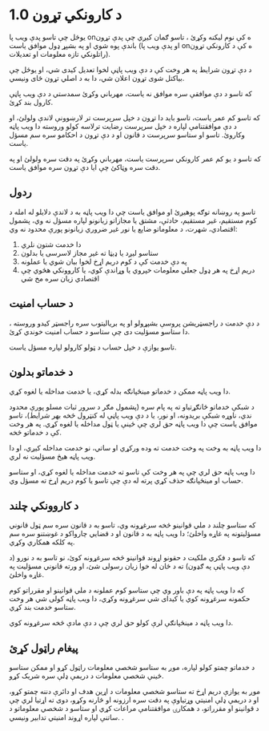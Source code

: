 # د کارونکي تړون 1.0

یوځل چې تاسو پدې ویب پا onه کې نوم لیکنه وکړئ ، تاسو ګمان کیږي چې پدې تړون باندې پوه شوي او په بشپړ ډول موافق یاست (او پدې ویب پا onه کې د کارونکي تړون راتلونکي تازه معلومات او تعدیلات).

د دې تړون شرایط په هر وخت کې د دې ویب پاڼې لخوا تعدیل کیدی شي، او یوځل چې بیاکتل شوی تړون اعلان شي، دا به د اصلي تړون ځای ونیسي.

که تاسو د دې موافقې سره موافق نه یاست، مهرباني وکړئ سمدستي د دې ویب پاڼې کارول بند کړئ.

که تاسو کم عمر یاست، تاسو باید دا تړون د خپل سرپرست تر لارښوونې لاندې ولولئ، او د دې موافقتنامې لپاره د خپل سرپرست رضایت ترلاسه کولو وروسته دا ویب پاڼه وکاروئ. تاسو او ستاسو سرپرست د قانون او د دې تړون د احکامو سره سم مسؤل یاست.

که تاسو د یو کم عمر کارونکي سرپرست یاست، مهرباني وکړئ په دقت سره ولولئ او په دقت سره وټاکئ چې ایا دې تړون سره موافق یاست.

## ردول

تاسو په روښانه توګه پوهیږئ او موافق یاست چې دا ویب پاڼه به د لاندې دلایلو له امله د کوم مستقیم، غیر مستقیم، حادثې، مشتق یا مجازاتو زیانونو لپاره مسؤل نه وي، پشمول اقتصادي، شهرت، د معلوماتو ضایع یا نور غیر ضروري زیانونو پورې محدود نه وي:

1. دا خدمت شتون نلري
1. ستاسو لیږد یا ډیټا ته غیر مجاز لاسرسی یا بدلون
1. په دې خدمت کې د کوم دریم اړخ لخوا بیان شوي یا عملونه
1. دریم اړخ په هر ډول جعلي معلومات خپروي یا وړاندې کوي، یا کاروونکي هڅوي چې اقتصادي زیان سره مخ شي

## د حساب امنیت

د دې خدمت د راجسټریشن پروسې بشپړولو او په بریالیتوب سره راجسټر کیدو وروسته ، دا ستاسو مسؤلیت دی چې ستاسو د حساب امنیت خوندي کړئ.

تاسو یوازې د خپل حساب د ټولو کارولو لپاره مسؤل یاست.

## د خدماتو بدلون

دا ویب پاڼه ممکن د خدماتو مینځپانګه بدله کړي، یا خدمت مداخله یا لغوه کړي.

د شبکې خدماتو ځانګړتیاو ته په پام سره (پشمول مګر د سرور ثبات مسلو پورې محدود ندي، ناوړه شبکې بریدونه، او نور، یا د دې ویب پاڼې له کنټرول څخه بهر شرایط)، تاسو موافق یاست چې دا ویب پاڼه حق لري چې ځینې یا ټول مداخله یا لغوه کړي. په هر وخت کې د خدماتو څخه.

دا ویب پاڼه به وخت په وخت خدمت ته وده ورکړي او ساتي، نو خدمت مداخله کیږي، او دا ویب پاڼه هیڅ مسؤلیت نه لري.

دا ویب پاڼه حق لري چې په هر وخت کې تاسو ته خدمت مداخله یا لغوه کړي، او ستاسو حساب او مینځپانګه حذف کړي پرته له دې چې تاسو یا کوم دریم اړخ ته مسؤل وي.

## د کاروونکي چلند

که ستاسو چلند د ملي قوانینو څخه سرغړونه وي، تاسو به د قانون سره سم ټول قانوني مسؤلیتونه په غاړه واخلئ؛ دا ویب پاڼه به د قانون او د قضایي چارواکو د غوښتنو سره سم په کلکه همکاري وکړي.

که تاسو د فکري ملکیت د حقونو اړوند قوانینو څخه سرغړونه کوئ، نو تاسو به د نورو (د دې ویب پاڼې په ګډون) ته د ځان له خوا زیان رسولی شئ، او ورته قانوني مسؤلیت په غاړه واخلئ.

که دا ویب پاڼه په دې باور وي چې ستاسو کوم عملونه د ملي قوانینو او مقرراتو کوم حکمونه سرغړونه کوي یا کیدای شي سرغړونه وکړي، دا ویب پاڼه کولی شي هر وخت ستاسو خدمت بند کړي.

دا ویب پاڼه د مینځپانګې لرې کولو حق لري چې د دې مادې څخه سرغړونه کوي.

## پیغام راټول کړئ

د خدماتو چمتو کولو لپاره، موږ به ستاسو شخصي معلومات راټول کړو او ممکن ستاسو ځینې شخصي معلومات د دریمې ډلې سره شریک کړو.

موږ به یوازې دریم اړخ ته ستاسو شخصي معلومات د اړین هدف او دائرې دننه چمتو کړو، او د دریمې ډلې امنیتي وړتیاوې په دقت سره ارزونه او څارنه وکړو، دوی ته اړتیا لري چې د قوانینو او مقرراتو، د همکارۍ موافقتنامې مراعات کړي او ستاسو د شخصي معلوماتو د ساتنې لپاره اړوند امنیتي تدابیر ونیسي. .
